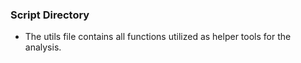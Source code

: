 ### Script Directory

- The utils file contains all functions utilized as helper tools for the analysis.
